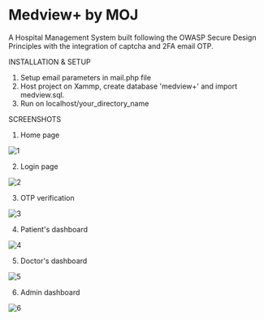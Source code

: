 # Medview+ by MOJ

A Hospital Management System built following the OWASP Secure Design Principles with the integration of captcha and 2FA email OTP.

INSTALLATION & SETUP
1. Setup email parameters in mail.php file
2. Host project on Xammp, create database 'medview+' and import medview.sql.
3. Run on localhost/your_directory_name

SCREENSHOTS
1. Home page

![1](https://user-images.githubusercontent.com/43385016/166294368-cec1c705-0d1f-4ac8-8902-e53c89ebae70.png)

2. Login page

![2](https://user-images.githubusercontent.com/43385016/166294637-06fbe77a-58c4-4a07-a67b-1edd41732ce1.png)

3. OTP verification

![3](https://user-images.githubusercontent.com/43385016/166295128-8cc47c70-6d78-4bd3-8977-558c62fd9986.png)

4. Patient's dashboard

![4](https://user-images.githubusercontent.com/43385016/166295747-dcecffc6-16f2-43ed-a8e9-4ba8fcb00727.png)

5. Doctor's dashboard

![5](https://user-images.githubusercontent.com/43385016/166295213-7eb312b1-434b-432a-8581-e9d03017782d.png)

6. Admin dashboard

![6](https://user-images.githubusercontent.com/43385016/166295271-1dffb62a-8cf2-4e40-98e9-17b2675ff0f8.png)



